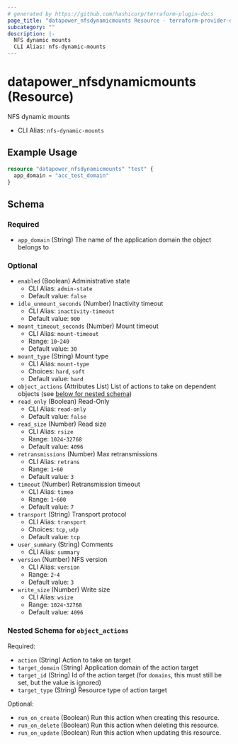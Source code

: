 ```yaml
---
# generated by https://github.com/hashicorp/terraform-plugin-docs
page_title: "datapower_nfsdynamicmounts Resource - terraform-provider-datapower"
subcategory: ""
description: |-
  NFS dynamic mounts
  CLI Alias: nfs-dynamic-mounts
---
```


# datapower_nfsdynamicmounts (Resource)

NFS dynamic mounts
  - CLI Alias: `nfs-dynamic-mounts`

## Example Usage

```terraform
resource "datapower_nfsdynamicmounts" "test" {
  app_domain = "acc_test_domain"
}
```

<!-- schema generated by tfplugindocs -->
## Schema

### Required

- `app_domain` (String) The name of the application domain the object belongs to

### Optional

- `enabled` (Boolean) Administrative state
  - CLI Alias: `admin-state`
  - Default value: `false`
- `idle_unmount_seconds` (Number) Inactivity timeout
  - CLI Alias: `inactivity-timeout`
  - Default value: `900`
- `mount_timeout_seconds` (Number) Mount timeout
  - CLI Alias: `mount-timeout`
  - Range: `10`-`240`
  - Default value: `30`
- `mount_type` (String) Mount type
  - CLI Alias: `mount-type`
  - Choices: `hard`, `soft`
  - Default value: `hard`
- `object_actions` (Attributes List) List of actions to take on dependent objects (see [below for nested schema](#nestedatt--object_actions))
- `read_only` (Boolean) Read-Only
  - CLI Alias: `read-only`
  - Default value: `false`
- `read_size` (Number) Read size
  - CLI Alias: `rsize`
  - Range: `1024`-`32768`
  - Default value: `4096`
- `retransmissions` (Number) Max retransmissions
  - CLI Alias: `retrans`
  - Range: `1`-`60`
  - Default value: `3`
- `timeout` (Number) Retransmission timeout
  - CLI Alias: `timeo`
  - Range: `1`-`600`
  - Default value: `7`
- `transport` (String) Transport protocol
  - CLI Alias: `transport`
  - Choices: `tcp`, `udp`
  - Default value: `tcp`
- `user_summary` (String) Comments
  - CLI Alias: `summary`
- `version` (Number) NFS version
  - CLI Alias: `version`
  - Range: `2`-`4`
  - Default value: `3`
- `write_size` (Number) Write size
  - CLI Alias: `wsize`
  - Range: `1024`-`32768`
  - Default value: `4096`

<a id="nestedatt--object_actions"></a>
### Nested Schema for `object_actions`

Required:

- `action` (String) Action to take on target
- `target_domain` (String) Application domain of the action target
- `target_id` (String) Id of the action target (for `domains`, this must still be set, but the value is ignored)
- `target_type` (String) Resource type of action target

Optional:

- `run_on_create` (Boolean) Run this action when creating this resource.
- `run_on_delete` (Boolean) Run this action when deleting this resource.
- `run_on_update` (Boolean) Run this action when updating this resource.
